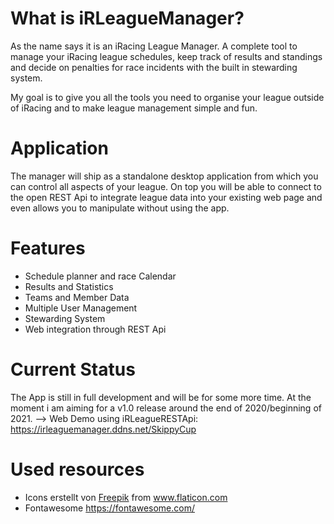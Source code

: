 # What is iRLeagueManager?
As the name says it is an iRacing League Manager.
A complete tool to manage your iRacing league schedules, 
keep track of results and standings and decide on penalties for race incidents with the built in stewarding system.

My goal is to give you all the tools you need to organise your league outside of iRacing and to make league management simple and fun.

# Application
The manager will ship as a standalone desktop application from which you can control all aspects of your league.
On top you will be able to connect to the open REST Api to integrate league data into your existing web page and even allows you to manipulate without using the app.

# Features
- Schedule planner and race Calendar
- Results and Statistics
- Teams and Member Data
- Multiple User Management
- Stewarding System
- Web integration through REST Api

# Current Status
The App is still in full development and will be for some more time.
At the moment i am aiming for a v1.0 release around the end of 2020/beginning of 2021.
--> Web Demo using iRLeagueRESTApi: https://irleaguemanager.ddns.net/SkippyCup
  
# Used resources
- <div>Icons erstellt von <a href="https://www.flaticon.com/de/autoren/freepik" title="Freepik">Freepik</a> from <a href="https://www.flaticon.com/de/" title="Flaticon">www.flaticon.com</a></div>
- Fontawesome https://fontawesome.com/
